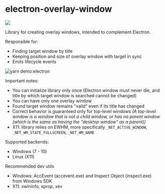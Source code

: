 # electron-overlay-window

[![](https://img.shields.io/npm/v/electron-overlay-window/latest?color=CC3534&label=electron-overlay-window&logo=npm&labelColor=212121)](https://www.npmjs.com/package/electron-overlay-window)

Library for creating overlay windows, intended to complement Electron.

Responsible for:
  - Finding target window by title
  - Keeping position and size of overlay window with target in sync
  - Emits lifecycle events

![yarn demo:electron](https://i.imgur.com/Ej190zc.gif)

Important notes:
  - You can initialize library only once (Electron window must never die, and title by which target window is searched cannot be changed)
  - You can have only one overlay window
  - Found target window remains "valid" even if its title has changed
  - Correct behavior is guaranteed only for top-level windows *(A top-level window is a window that is not a child window, or has no parent window (which is the same as having the "desktop window" as a parent))*
  - X11: library relies on EWHM, more specifically `_NET_ACTIVE_WINDOW`, `_NET_WM_STATE_FULLSCREEN`, `_NET_WM_NAME`

Supported backends:
  - Windows (7 - 10)
  - Linux (X11)

Recommended dev utils
- Windows: AccEvent (accevent.exe) and Inspect Object (inspect.exe) from Windows SDK
- X11: xwininfo, xprop, xev

